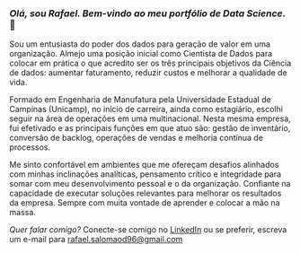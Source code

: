 ### *Olá, sou Rafael. Bem-vindo ao meu portfólio de Data Science.* 👋

Sou um entusiasta do poder dos dados para geração de valor em uma organização. Almejo uma posição inicial como Cientista de Dados para colocar em prática o que acredito ser os três principais objetivos da Ciência de dados: aumentar faturamento, reduzir custos e melhorar a qualidade de vida.

Formado em Engenharia de Manufatura pela Universidade Estadual de Campinas (Unicamp), no início de carreira, ainda como estagiário, escolhi seguir na área de operações em uma multinacional. Nesta mesma empresa, fui efetivado e as principais funções em que atuo são: gestão de inventário, conversão de backlog, operações de vendas e melhoria contínua de processos.

Me sinto confortável em ambientes que me ofereçam desafios alinhados com minhas inclinações analíticas, pensamento crítico e integridade para somar com meu desenvolvimento pessoal e o da organização. Confiante na capacidade de executar soluções relevantes para melhorar os resultados da empresa. Sempre com muita vontade de aprender e colocar a mão na massa.

*Quer falar comigo?* 
Conecte-se comigo no [LinkedIn](https://www.linkedin.com/in/rafaelsdomingos/) ou se preferir, escreva um e-mail para rafael.salomaod96@gmail.com 
